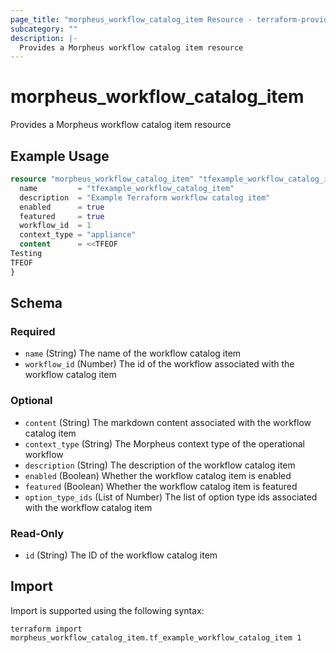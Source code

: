 ```yaml
---
page_title: "morpheus_workflow_catalog_item Resource - terraform-provider-morpheus"
subcategory: ""
description: |-
  Provides a Morpheus workflow catalog item resource
---
```


# morpheus_workflow_catalog_item

Provides a Morpheus workflow catalog item resource

## Example Usage

```terraform
resource "morpheus_workflow_catalog_item" "tfexample_workflow_catalog_item" {
  name         = "tfexample_workflow_catalog_item"
  description  = "Example Terraform workflow catalog item"
  enabled      = true
  featured     = true
  workflow_id  = 1
  context_type = "appliance"
  content      = <<TFEOF
Testing
TFEOF
}
```

<!-- schema generated by tfplugindocs -->
## Schema

### Required

- `name` (String) The name of the workflow catalog item
- `workflow_id` (Number) The id of the workflow associated with the workflow catalog item

### Optional

- `content` (String) The markdown content associated with the workflow catalog item
- `context_type` (String) The Morpheus context type of the operational workflow
- `description` (String) The description of the workflow catalog item
- `enabled` (Boolean) Whether the workflow catalog item is enabled
- `featured` (Boolean) Whether the workflow catalog item is featured
- `option_type_ids` (List of Number) The list of option type ids associated with the workflow catalog item

### Read-Only

- `id` (String) The ID of the workflow catalog item

## Import

Import is supported using the following syntax:

```shell
terraform import morpheus_workflow_catalog_item.tf_example_workflow_catalog_item 1
```
